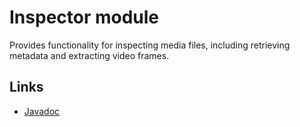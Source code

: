 # Inspector module

Provides functionality for inspecting media files, including retrieving metadata
and extracting video frames.

## Links

*   [Javadoc][]

[Javadoc]: https://developer.android.com/reference/androidx/media3/inspector/package-summary
